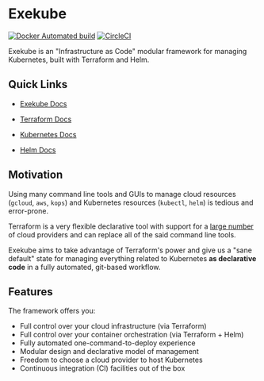 # Exekube

[![Docker Automated build](https://img.shields.io/docker/automated/jrottenberg/ffmpeg.svg)](https://hub.docker.com/r/ilyasotkov/exekube/) [![CircleCI](https://circleci.com/gh/ilyasotkov/exekube/tree/develop.svg?style=svg)](https://circleci.com/gh/ilyasotkov/exekube/tree/develop)

Exekube is an "Infrastructure as Code" modular framework for managing Kubernetes, built with Terraform and Helm.

## Quick Links

- [Exekube Docs](https://ilyasotkov.github.io/exekube/)

- [Terraform Docs](https://www.terraform.io/docs/index.html)
- [Kubernetes Docs](https://kubernetes.io/docs/home/?path=users&persona=app-developer&level=foundational)
- [Helm Docs](https://docs.helm.sh/)

## Motivation

Using many command line tools and GUIs to manage cloud resources (`gcloud`, `aws`, `kops`) and Kubernetes resources (`kubectl`, `helm`) is tedious and error-prone.

Terraform is a very flexible declarative tool with support for a [large number](https://www.terraform.io/docs/providers/index.html) of cloud providers and can replace all of the said command line tools.

Exekube aims to take advantage of Terraform's power and give us a "sane default" state for managing everything related to Kubernetes **as declarative code** in a fully automated, git-based workflow.

## Features

The framework offers you:

- Full control over your cloud infrastructure (via Terraform)
- Full control over your container orchestration (via Terraform + Helm)
- Fully automated one-command-to-deploy experience
- Modular design and declarative model of management
- Freedom to choose a cloud provider to host Kubernetes
- Continuous integration (CI) facilities out of the box

